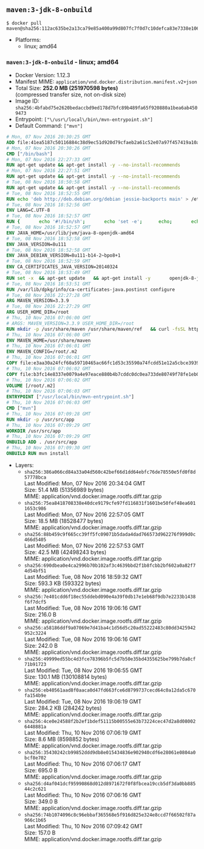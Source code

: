 ## `maven:3-jdk-8-onbuild`

```console
$ docker pull maven@sha256:112ac635be2a13ca79e85a400a99d807fc7f0d7c10defca83e7338e10678d84b
```

-	Platforms:
	-	linux; amd64

### `maven:3-jdk-8-onbuild` - linux; amd64

-	Docker Version: 1.12.3
-	Manifest MIME: `application/vnd.docker.distribution.manifest.v2+json`
-	Total Size: **252.0 MB (251970598 bytes)**  
	(compressed transfer size, not on-disk size)
-	Image ID: `sha256:4bfabd75e2620bedaccbd9ed178d7bfc89b489fa65f920880a1bea6ab4509473`
-	Entrypoint: `["\/usr\/local\/bin\/mvn-entrypoint.sh"]`
-	Default Command: `["mvn"]`

```dockerfile
# Mon, 07 Nov 2016 20:30:25 GMT
ADD file:41ea5187c50116884c38d9ec51d920d79cfaeb2a61c52e07a97f457419a10a4f in / 
# Mon, 07 Nov 2016 20:30:26 GMT
CMD ["/bin/bash"]
# Mon, 07 Nov 2016 22:27:33 GMT
RUN apt-get update && apt-get install -y --no-install-recommends 		ca-certificates 		curl 		wget 	&& rm -rf /var/lib/apt/lists/*
# Mon, 07 Nov 2016 22:27:51 GMT
RUN apt-get update && apt-get install -y --no-install-recommends 		bzr 		git 		mercurial 		openssh-client 		subversion 				procps 	&& rm -rf /var/lib/apt/lists/*
# Tue, 08 Nov 2016 18:50:58 GMT
RUN apt-get update && apt-get install -y --no-install-recommends 		bzip2 		unzip 		xz-utils 	&& rm -rf /var/lib/apt/lists/*
# Tue, 08 Nov 2016 18:52:55 GMT
RUN echo 'deb http://deb.debian.org/debian jessie-backports main' > /etc/apt/sources.list.d/jessie-backports.list
# Tue, 08 Nov 2016 18:52:56 GMT
ENV LANG=C.UTF-8
# Tue, 08 Nov 2016 18:52:57 GMT
RUN { 		echo '#!/bin/sh'; 		echo 'set -e'; 		echo; 		echo 'dirname "$(dirname "$(readlink -f "$(which javac || which java)")")"'; 	} > /usr/local/bin/docker-java-home 	&& chmod +x /usr/local/bin/docker-java-home
# Tue, 08 Nov 2016 18:52:57 GMT
ENV JAVA_HOME=/usr/lib/jvm/java-8-openjdk-amd64
# Tue, 08 Nov 2016 18:52:58 GMT
ENV JAVA_VERSION=8u111
# Tue, 08 Nov 2016 18:52:58 GMT
ENV JAVA_DEBIAN_VERSION=8u111-b14-2~bpo8+1
# Tue, 08 Nov 2016 18:52:59 GMT
ENV CA_CERTIFICATES_JAVA_VERSION=20140324
# Tue, 08 Nov 2016 18:53:49 GMT
RUN set -x 	&& apt-get update 	&& apt-get install -y 		openjdk-8-jdk="$JAVA_DEBIAN_VERSION" 		ca-certificates-java="$CA_CERTIFICATES_JAVA_VERSION" 	&& rm -rf /var/lib/apt/lists/* 	&& [ "$JAVA_HOME" = "$(docker-java-home)" ]
# Tue, 08 Nov 2016 18:53:51 GMT
RUN /var/lib/dpkg/info/ca-certificates-java.postinst configure
# Tue, 08 Nov 2016 22:27:28 GMT
ARG MAVEN_VERSION=3.3.9
# Tue, 08 Nov 2016 22:27:29 GMT
ARG USER_HOME_DIR=/root
# Thu, 10 Nov 2016 07:06:00 GMT
# ARGS: MAVEN_VERSION=3.3.9 USER_HOME_DIR=/root
RUN mkdir -p /usr/share/maven /usr/share/maven/ref   && curl -fsSL http://apache.osuosl.org/maven/maven-3/$MAVEN_VERSION/binaries/apache-maven-$MAVEN_VERSION-bin.tar.gz     | tar -xzC /usr/share/maven --strip-components=1   && ln -s /usr/share/maven/bin/mvn /usr/bin/mvn
# Thu, 10 Nov 2016 07:06:00 GMT
ENV MAVEN_HOME=/usr/share/maven
# Thu, 10 Nov 2016 07:06:01 GMT
ENV MAVEN_CONFIG=/root/.m2
# Thu, 10 Nov 2016 07:06:01 GMT
COPY file:e3aa30a24fcf60a59710465ac66fc1d53c35590a74fcdd51e12a5cbce393904b in /usr/local/bin/mvn-entrypoint.sh 
# Thu, 10 Nov 2016 07:06:02 GMT
COPY file:b3fc14e8337e0079a4e97eace880b4b7cddc0dc0ea733de80749f78fe1eb089a in /usr/share/maven/ref/ 
# Thu, 10 Nov 2016 07:06:02 GMT
VOLUME [/root/.m2]
# Thu, 10 Nov 2016 07:06:03 GMT
ENTRYPOINT ["/usr/local/bin/mvn-entrypoint.sh"]
# Thu, 10 Nov 2016 07:06:03 GMT
CMD ["mvn"]
# Thu, 10 Nov 2016 07:09:28 GMT
RUN mkdir -p /usr/src/app
# Thu, 10 Nov 2016 07:09:29 GMT
WORKDIR /usr/src/app
# Thu, 10 Nov 2016 07:09:29 GMT
ONBUILD ADD . /usr/src/app
# Thu, 10 Nov 2016 07:09:30 GMT
ONBUILD RUN mvn install
```

-	Layers:
	-	`sha256:386a066cd84a33a04d560c42bef66d1dd64ebfc76de78550e5fd0f8d57778bca`  
		Last Modified: Mon, 07 Nov 2016 20:34:04 GMT  
		Size: 51.4 MB (51356989 bytes)  
		MIME: application/vnd.docker.image.rootfs.diff.tar.gzip
	-	`sha256:75ea8418708338e40dce9179cfe97fd116831f1601be50fef48ea6011653c986`  
		Last Modified: Mon, 07 Nov 2016 22:57:05 GMT  
		Size: 18.5 MB (18528477 bytes)  
		MIME: application/vnd.docker.image.rootfs.diff.tar.gzip
	-	`sha256:88b459c9f665cc39ff5fc09071b5dada4dad766573d962276f999d0c466d5405`  
		Last Modified: Mon, 07 Nov 2016 22:57:53 GMT  
		Size: 42.5 MB (42498243 bytes)  
		MIME: application/vnd.docker.image.rootfs.diff.tar.gzip
	-	`sha256:690dbea0e4ca2996b70b102af3c4639bbd2f1b8fcbb2bf602a0a82f74d54bf51`  
		Last Modified: Tue, 08 Nov 2016 18:59:32 GMT  
		Size: 593.3 KB (593322 bytes)  
		MIME: application/vnd.docker.image.rootfs.diff.tar.gzip
	-	`sha256:7e401cdd6f18ec55ddebd090e4a39f0db17e1eb68f9db7e2233b1438f6f7dcf5`  
		Last Modified: Tue, 08 Nov 2016 19:06:16 GMT  
		Size: 216.0 B  
		MIME: application/vnd.docker.image.rootfs.diff.tar.gzip
	-	`sha256:a58186ddf9a07069e7d41ba4c1d56d5c20ad55222483c80dd3425942952c3224`  
		Last Modified: Tue, 08 Nov 2016 19:06:16 GMT  
		Size: 242.0 B  
		MIME: application/vnd.docker.image.rootfs.diff.tar.gzip
	-	`sha256:49999ed55bc4d3fce78396b5fc5d7b50e35bd4355625be799b7da8cf71b91723`  
		Last Modified: Tue, 08 Nov 2016 19:06:55 GMT  
		Size: 130.1 MB (130108814 bytes)  
		MIME: application/vnd.docker.image.rootfs.diff.tar.gzip
	-	`sha256:eb40561aad8f0aaca0d47fd663fce6d8799737cecd64c0a12da5c670fa154b9e`  
		Last Modified: Tue, 08 Nov 2016 19:06:19 GMT  
		Size: 284.2 KB (284242 bytes)  
		MIME: application/vnd.docker.image.rootfs.diff.tar.gzip
	-	`sha256:4ce0e24588f2b2ef1bdef51115b00555e63b73224cec47d2a8d080026448881a`  
		Last Modified: Thu, 10 Nov 2016 07:06:19 GMT  
		Size: 8.6 MB (8598852 bytes)  
		MIME: application/vnd.docker.image.rootfs.diff.tar.gzip
	-	`sha256:35430242cb99852ddd9db8e015434836e902940cdf6e28061e0804a0bcf8e702`  
		Last Modified: Thu, 10 Nov 2016 07:06:17 GMT  
		Size: 695.0 B  
		MIME: application/vnd.docker.image.rootfs.diff.tar.gzip
	-	`sha256:d4af041dcf95990868d012d8971672f0f8fbcea19ccb5df3da0bb88544c2c621`  
		Last Modified: Thu, 10 Nov 2016 07:06:16 GMT  
		Size: 349.0 B  
		MIME: application/vnd.docker.image.rootfs.diff.tar.gzip
	-	`sha256:74b1074096c8c96ebbaf365568e5f916d825e324e8ccd7f66502f87a966c1b65`  
		Last Modified: Thu, 10 Nov 2016 07:09:42 GMT  
		Size: 157.0 B  
		MIME: application/vnd.docker.image.rootfs.diff.tar.gzip
